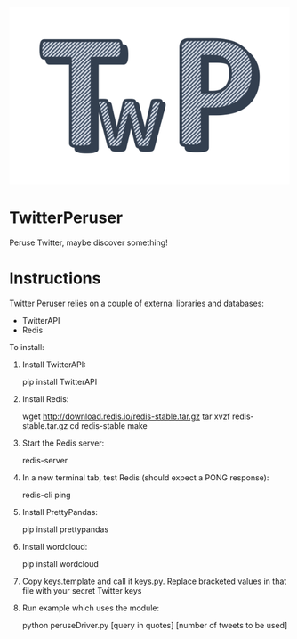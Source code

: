 ![Alt text](TwP.png?raw=true)

# TwitterPeruser
Peruse Twitter, maybe discover something!

# Instructions
Twitter Peruser relies on a couple of external libraries and databases:
* TwitterAPI
* Redis

To install:

1) Install TwitterAPI:

    pip install TwitterAPI

2) Install Redis:

    wget http://download.redis.io/redis-stable.tar.gz
    tar xvzf redis-stable.tar.gz
    cd redis-stable
    make

3) Start the Redis server:

    redis-server

4) In a new terminal tab, test Redis (should expect a PONG response):

    redis-cli ping

5) Install PrettyPandas:

     pip install prettypandas

6) Install wordcloud:

    pip install wordcloud

7) Copy keys.template and call it keys.py. Replace bracketed values in that file with your secret Twitter keys

8) Run example which uses the module:

    python peruseDriver.py [query in quotes] [number of tweets to be used]
